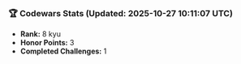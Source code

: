### 🏆 Codewars Stats (Updated: 2025-10-27 10:11:07 UTC)

- **Rank:** 8 kyu
- **Honor Points:** 3
- **Completed Challenges:** 1
